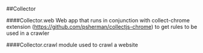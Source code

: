 ##Collector

####Collector.web
Web app that runs in conjunction with collect-chrome extension (https://github.com/psherman/collectjs-chrome) to get rules to be used in a crawler

####Collector.crawl
module used to crawl a website